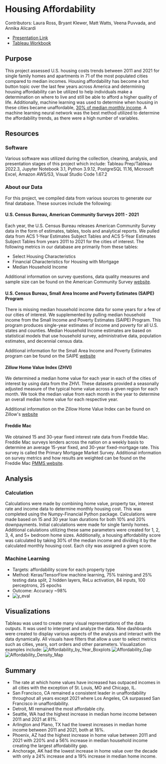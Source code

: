# Housing Affordability
Contributors: Laura Ross, Bryant Klewer, Matt Watts, Veena Puvvada, and Annika Alicardi

* [Presentation Link](https://docs.google.com/presentation/d/10ihHbhPH5w8b3enussh1Tu3RalZYbiRg6_Voe1-td5E/edit?usp=sharing)
* [Tableau Workbook](https://public.tableau.com/app/profile/laura.ross4379/viz/HousingAffordability2011-2021Draft/AffordabilityHeatMap)

## Purpose
This project assessed U.S. housing costs trends between 2011 and 2021 for single family homes and apartments in 71 of the most populated cities compared to median incomes. Housing affordability has become a hot button topic over the last few years across America and determining housing affordability can be utilized to help individuals make a determination on where to live and still be able to afford a higher quality of life. Additionally, machine learning was used to determine when housing in these cities became unaffordable, [30% of median monthly income](https://www.huduser.gov/portal/pdredge/pdr-edge-featd-article-081417.html). A machine learning neural network was the best method utilized to determine the affordability trends, as there were a high number of variables. 

## Resources

### Software
Various software was utilized during the collection, cleaning, analysis, and presentation stages of this project which include:
Tableau Prep/Tableau 2022.3, Jupyter Notebook 3.1, Python 3.9.12, PostgreSQL 11.16, Microsoft Excel, Amazon AWS/S3, Visual Studio Code 1.67.2

### About our Data
For this project, we compiled data from various sources to generate our final database. These sources include the following:

#### U.S. Census Bureau, American Community Surveys 2011 - 2021
Each year, the U.S. Census Bureau releases American Community Survey data in the form of estimates, tables, tools and analytical reports. We pulled data from ACS 1-Year Estimates Subject Tables and ACS 5-Year Estimates Subject Tables from years 2011 to 2021 for the cities of interest. The following metrics in our database are primarily from these tables:
* Select Housing Characteristics
* Financial Characteristics for Housing with Mortgage
* Median Household Income

Additional information on survey questions, data quality measures and sample size can be found on the American Community Survey [website](https://www.census.gov/programs-surveys/acs/about/top-questions-about-the-survey.html). 

#### U.S. Census Bureau, Small Area Income and Poverty Estimates (SAIPE) Program
There is missing median household income data for some years for a few of our cities of interest. We supplemented by pulling median household income from the Small Income and Poverty Estimates (SAIPE) Program. This program produces single-year estimates of income and poverty for all U.S. states and counties. Median Household Income estimates are based on statistical models that use household survey, administrative data, population estimates, and decennial census data. 

Additional information for the Small Area Income and Poverty Estimates program can be found on the SAIPE [website](https://www.census.gov/programs-surveys/saipe.html)

#### Zillow Home Value Index (ZHVI)
We determined a median home value for each year in each of the cities of interest by using data from the ZHVI. These datasets provided a seasonally adjusted measure of the typical home value across a given region for each month. We took the median value from each month in the year to determine an overall median home value for each respective year.  

Additional information on the Zillow Home Value Index can be found on Zillow's [website](https://www.zillow.com/research/data/)

#### Freddie Mac
We obtained 15 and 30-year fixed interest rate data from Freddie Mac. Freddie Mac surveys lenders across the nation on a weekly basis to determine an average 15-year fixed, and 30-year fixed-mortgage rate. This survey is called the Primary Mortgage Market Survey. Additional information on survey metrics and how results are weighted can be found on the Freddie Mac [PMMS website](https://www.freddiemac.com/pmms). 

## Analysis

### Calculation
Calculations were made by combining home value, property tax, interest rate and income data to determine monthly housing cost. This was completed using the Numpy-Financial Python package. Calculations were made based on 15 and 30 year loan durations for both 10% and 20% downpayments. Initial calculations were made for single family homes. Additional calulations utilizing these same parameters were created for 1, 2, 3, 4, and 5+ bedroom home sizes. Additionally, a housing affordability score was calculated by taking 30% of the median income and dividing it by the calculated monthly housing cost. Each city was assigned a given score. 

### Machine Learning
* Targets: affordability score for each property type
* Method: Keras/TensorFlow machine learning, 75% training and 25% testing data split, 2 hidden layers, ReLu activation, 84 inputs, 100 perceptrons, 25 epochs
* Outcome: Accuracy ~98% 
* ![y_eval](https://github.com/BryantKlewer/project-one/blob/main/Pictures/y_eval.png)

## Visualizations
Tableau was used to create many visual representations of the data outputs. It was used to interpret and analyze the data. Nine dashboards were created to display various aspects of the analysis and interact with the data dynamically. All visuals have filters that allow a user to select metrics such as cities, years, sort orders and other parameters. Visualization examples include:
![Affordability_by_Year_Boxplots](https://github.com/BryantKlewer/project-one/blob/main/Pictures/Affordability_by_Year_Boxplots.png)
![Affordability_Gap](https://github.com/BryantKlewer/project-one/blob/main/Pictures/Affordability_Gap.png)
![Affordability_Density_Map](https://github.com/BryantKlewer/project-one/blob/main/Pictures/Affordability_Density_Map.png)

## Summary
* The rate at which home values have increased has outpaced incomes in all cities with the exception of St. Louis, MO and Chicago, IL. 
* San Francisco, CA remained a consistent leader in unaffordability throughout all years except 2021 where Los Angeles, CA surpassed San Francisco in unaffordability.
* Detroit, MI remained the most affordable city.
* Seattle, WA had the highest increase in median home income between 2011 and 2021 at 81%. 
* Arlington and Plano, TX had the lowest increases in median home income between 2011 and 2021, both at 18%.
* Phoenix, AZ  had the highest increase in home value between 2011 and 2021 with 220% and a 56% increase in median household income creating the largest affordability gap.
* Anchorage, AK had the lowest increase in home value over the decade with only a 24% increase and a 19% increase in median home income.


